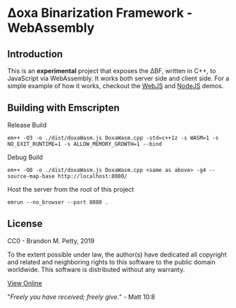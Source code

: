 # Δoxa Binarization Framework - WebAssembly

## Introduction
This is an **experimental** project that exposes the ΔBF, written in C++, to JavaScript via WebAssembly.  It works both server side and client side.  For a simple example of how it works, checkout the [WebJS](../../Demo/WebJS) and [NodeJS](../../Demo/NodeJS) demos.


## Building with Emscripten
Release Build
```
em++ -O3 -o ./dist/doxaWasm.js DoxaWasm.cpp -std=c++1z -s WASM=1 -s NO_EXIT_RUNTIME=1 -s ALLOW_MEMORY_GROWTH=1 --bind
```

Debug Build
```
em++ -O0 -o ./dist/doxaWasm.js DoxaWasm.cpp <same as above> -g4 --source-map-base http://localhost:8080/
```

Host the server from the root of this project
```
emrun --no_browser --port 8080 .
```

## License
CC0 - Brandon M. Petty, 2019

To the extent possible under law, the author(s) have dedicated all copyright and related and neighboring rights to this software to the public domain worldwide. This software is distributed without any warranty.

[View Online](https://creativecommons.org/publicdomain/zero/1.0/legalcode)

"*Freely you have received; freely give.*" - Matt 10:8